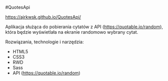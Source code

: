 #QuotesApi

https://ajrkwsk.github.io/QuotesApi/

Aplikacja służąca do pobierania cytatów z API (https://quotable.io/random), która będzie wyświetlała na ekranie randomowo wybrany cytat.

Rozwiązania, technologie i narzędzia:
- HTML5
- CSS3
- RWD
- Sass
- API (https://quotable.io/random)
